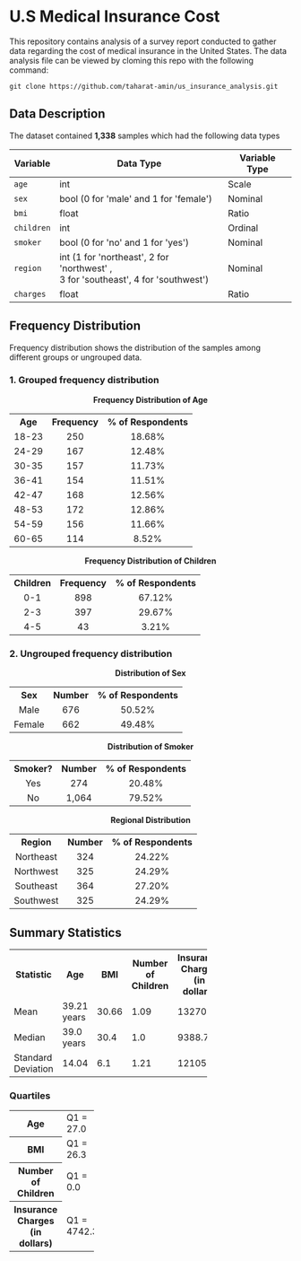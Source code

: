 # **U.S Medical Insurance Cost**

This repository contains analysis of a survey report conducted to gather data regarding the cost of medical insurance in the United States. The data analysis file can be viewed by cloming this repo with the following command:

```git
git clone https://github.com/taharat-amin/us_insurance_analysis.git
```

## Data Description

The dataset contained **1,338** samples which had the following data types

<div align="center">

|<center>Variable</center> | <center>Data Type</center> | <center>Variable Type</center> |
|-|-|-|
| `age` | int | Scale |
| `sex` | bool (0 for 'male' and 1 for 'female') | Nominal |
| `bmi` | float | Ratio |
| `children` | int | Ordinal |
| `smoker` | bool (0 for 'no' and 1 for 'yes') | Nominal |
| `region` | int (1 for 'northeast', 2 for 'northwest' , <br>3 for 'southeast', 4 for 'southwest') | Nominal |
| `charges` | float | Ratio |

</div>

## Frequency Distribution
Frequency distribution shows the distribution of the samples among different groups or ungrouped data.

### 1. Grouped frequency distribution

<div align="center">

<b>Frequency Distribution of Age</b>

<table style="width:100%; text-align:center;">
  <tr>
    <th>Age</th>
    <th>Frequency</th>
    <th>% of Respondents</th>
  </tr>
  <tr>
    <td>18-23</td>
    <td>250</td>
    <td>18.68%</td>
  </tr>
  <tr>
    <td>24-29</td>
    <td>167</td>
    <td>12.48%</td>
  </tr>
  <tr>
    <td>30-35</td>
    <td>157</td>
    <td>11.73%</td>
  </tr>
  <tr>
    <td>36-41</td>
    <td>154</td>
    <td>11.51%</td>
  </tr>
  <tr>
    <td>42-47</td>
    <td>168</td>
    <td>12.56%</td>
  </tr>
  <tr>
    <td>48-53</td>
    <td>172</td>
    <td>12.86%</td>
  </tr>
  <tr>
    <td>54-59</td>
    <td>156</td>
    <td>11.66%</td>
  </tr>
  <tr>
    <td>60-65</td>
    <td>114</td>
    <td>8.52%</td>
  </tr>
</table>

<b>Frequency Distribution of Children</b>

<table style="width:100%; text-align:center;">
  <tr>
    <th>Children</th>
    <th>Frequency</th>
    <th>% of Respondents</th>
  </tr>
  <tr>
    <td>0-1</td>
    <td>898</td>
    <td>67.12%</td>
  </tr>
  <tr>
    <td>2-3</td>
    <td>397</td>
    <td>29.67%</td>
  </tr>
  <tr>
    <td>4-5</td>
    <td>43</td>
    <td>3.21%</td>
  </tr>
</table>


</div>

### 2. Ungrouped frequency distribution

<div align="center">

<b> Distribution of Sex </b>
<table style="width:100%; text-align:center;">
<tr>
<th>Sex</th>
<th>Number</th>
<th>% of Respondents</th>
</tr>
<tr>
<td>Male</td>
<td>676</td>
<td>50.52%</td>
</tr>
<tr>
<td>Female</td>
<td>662</td>
<td>49.48%</td>
</tr>
</table>

<b> Distribution of Smoker </b>
<table style="width:100%; text-align:center;">
<tr>
<th>Smoker?</th>
<th>Number</th>
<th>% of Respondents</th>
</tr>
<tr>
<td>Yes</td>
<td>274</td>
<td>20.48%</td>
</tr>
<tr>
<td>No</td>
<td>1,064</td>
<td>79.52%</td>
</tr>
</table>

<b> Regional Distribution </b>
<table style="width:100%; text-align:center;">
<tr>
<th>Region</th>
<th>Number</th>
<th>% of Respondents</th>
</tr>
<tr>
<td>Northeast</td>
<td>324</td>
<td>24.22%</td>
</tr>
<tr>
<td>Northwest</td>
<td>325</td>
<td>24.29%</td>
</tr>
<tr>
<td>Southeast</td>
<td>364</td>
<td>27.20%</td>
</tr>
<tr>
<td>Southwest</td>
<td>325</td>
<td>24.29%</td>
</tr>
</table></div>

## Summary Statistics
<table style="width: 70%;">
  <tr>
    <th style="width: 20%;">Statistic</th>
    <th style="width: 20%;">Age</th>
    <th style="width: 20%;">BMI</th>
    <th style="width: 20%;">Number of Children</th>
    <th style="width: 20%;">Insurance Charges (in dollars)</th>
  </tr>
  <tr>
    <td>Mean</td>
    <td>39.21 years</td>
    <td>30.66</td>
    <td>1.09</td>
    <td>13270.42</td>
  </tr>
  <tr>
    <td>Median</td>
    <td>39.0 years</td>
    <td>30.4</td>
    <td>1.0</td>
    <td>9388.75</td>
  </tr>
  <tr>
    <td>Standard Deviation</td>
    <td>14.04</td>
    <td>6.1</td>
    <td>1.21</td>
    <td>12105.48</td>
  </tr>
</table>

<h3>Quartiles</h3>
<table style="width: 30%;">
  <tr>
    <th>Age</th>
    <td>Q1 = 27.0</td>
    <td>Q2 = 39.0</td>
    <td>Q3 = 51.0</td>
  </tr>
  <tr>
    <th>BMI</th>
    <td>Q1 = 26.3</td>
    <td>Q2 = 30.4</td>
    <td>Q3 = 34.7</td>
  </tr>
  <tr>
    <th>Number of Children</th>
    <td>Q1 = 0.0</td>
    <td>Q2 = 1.0</td>
    <td>Q3 = 2.0</td>
  </tr>
  <tr>
    <th>Insurance Charges (in dollars)</th>
    <td>Q1 = 4742.31</td>
    <td>Q2 = 9388.75</td>
    <td>Q3 = 16717.01</td>
  </tr>
</table>
